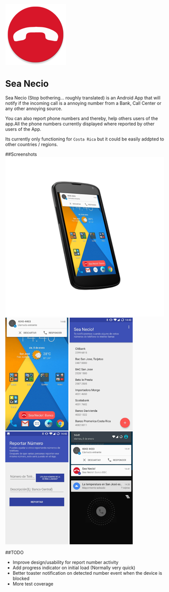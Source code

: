 ![Sea Necio](web/ic_launcher.png)
# Sea Necio
Sea Necio (Stop bothering... roughly translated) is an Android App that will notify if the incoming call is a annoying number from a Bank, Call Center or any other annoying source.

You can also report phone numbers and thereby, help others users of the app.All the phone numbers currently displayed where reported by other users of the App.

Its currently only functioning for `Costa Rica` but it could be easily addpted to other countries / regions.

##Screenshots
![NexusAngle](web/ss1_nexus4_angle1.png)
<img src="web/ss1.png" width="200">
<img src="web/ss2.png" width="200">
<img src="web/ss3.png" width="200">
<img src="web/ss4.png" width="200">

##TODO
* Improve design/usability for report number activity
* Add progress indicator on initial load (Normally very quick)
* Better toaster notification on detected number event when the device is blocked
* More test coverage
